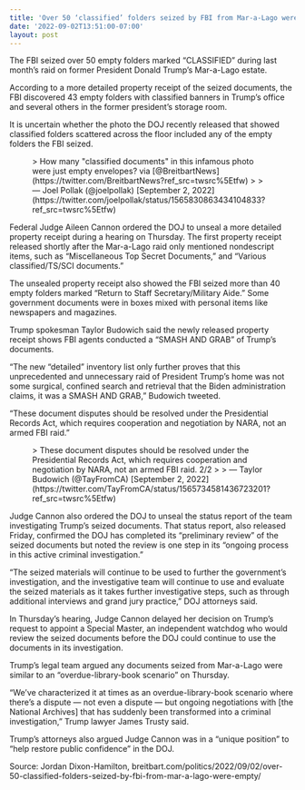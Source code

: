 ```yaml
---
title: 'Over 50 ‘classified’ folders seized by FBI from Mar-a-Lago were empty'
date: '2022-09-02T13:51:00-07:00'
layout: post
---
```


The FBI seized over 50 empty folders marked “CLASSIFIED” during last month’s raid on former President Donald Trump’s Mar-a-Lago estate.

According to a more detailed property receipt of the seized documents, the FBI discovered 43 empty folders with classified banners in Trump’s office and several others in the former president’s storage room.

It is uncertain whether the photo the DOJ recently released that showed classified folders scattered across the floor included any of the empty folders the FBI seized.

<figure class="wp-block-embed is-type-rich is-provider-twitter wp-block-embed-twitter"><div class="wp-block-embed__wrapper">> How many "classified documents" in this infamous photo were just empty envelopes?<https://t.co/FG57kZe7wI> via [@BreitbartNews](https://twitter.com/BreitbartNews?ref_src=twsrc%5Etfw)
> 
> — Joel Pollak (@joelpollak) [September 2, 2022](https://twitter.com/joelpollak/status/1565830863434104833?ref_src=twsrc%5Etfw)

<script async="" charset="utf-8" src="https://platform.twitter.com/widgets.js"></script></div></figure>Federal Judge Aileen Cannon ordered the DOJ to unseal a more detailed property receipt during a hearing on Thursday. The first property receipt released shortly after the Mar-a-Lago raid only mentioned nondescript items, such as “Miscellaneous Top Secret Documents,” and “Various classified/TS/SCI documents.”

The unsealed property receipt also showed the FBI seized more than 40 empty folders marked “Return to Staff Secretary/Military Aide.” Some government documents were in boxes mixed with personal items like newspapers and magazines.

Trump spokesman Taylor Budowich said the newly released property receipt shows FBI agents conducted a “SMASH AND GRAB” of Trump’s documents.

“The new “detailed” inventory list only further proves that this unprecedented and unnecessary raid of President Trump’s home was not some surgical, confined search and retrieval that the Biden administration claims, it was a SMASH AND GRAB,” Budowich tweeted.

“These document disputes should be resolved under the Presidential Records Act, which requires cooperation and negotiation by NARA, not an armed FBI raid.”

<figure class="wp-block-embed is-type-rich is-provider-twitter wp-block-embed-twitter"><div class="wp-block-embed__wrapper">> These document disputes should be resolved under the Presidential Records Act, which requires cooperation and negotiation by NARA, not an armed FBI raid. 2/2
> 
> — Taylor Budowich (@TayFromCA) [September 2, 2022](https://twitter.com/TayFromCA/status/1565734581436723201?ref_src=twsrc%5Etfw)

<script async="" charset="utf-8" src="https://platform.twitter.com/widgets.js"></script></div></figure>Judge Cannon also ordered the DOJ to unseal the status report of the team investigating Trump’s seized documents. That status report, also released Friday, confirmed the DOJ has completed its “preliminary review” of the seized documents but noted the review is one step in its “ongoing process in this active criminal investigation.”

“The seized materials will continue to be used to further the government’s investigation, and the investigative team will continue to use and evaluate the seized materials as it takes further investigative steps, such as through additional interviews and grand jury practice,” DOJ attorneys said.

In Thursday’s hearing, Judge Cannon delayed her decision on Trump’s request to appoint a Special Master, an independent watchdog who would review the seized documents before the DOJ could continue to use the documents in its investigation.

Trump’s legal team argued any documents seized from Mar-a-Lago were similar to an “overdue-library-book scenario” on Thursday.

“We’ve characterized it at times as an overdue-library-book scenario where there’s a dispute — not even a dispute — but ongoing negotiations with \[the National Archives\] that has suddenly been transformed into a criminal investigation,” Trump lawyer James Trusty said.

Trump’s attorneys also argued Judge Cannon was in a “unique position” to “help restore public confidence” in the DOJ.

Source: Jordan Dixon-Hamilton, breitbart.com/politics/2022/09/02/over-50-classified-folders-seized-by-fbi-from-mar-a-lago-were-empty/